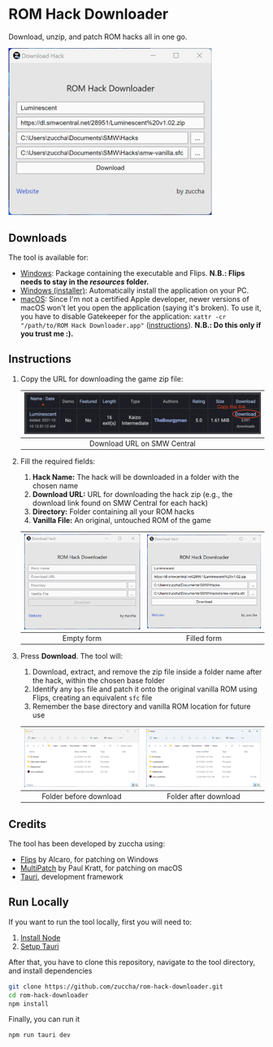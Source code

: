 # ROM Hack Downloader

Download, unzip, and patch ROM hacks all in one go.

<img src="docs/tool-filled.png" width="400px" />

## Downloads

The tool is available for:
- [Windows](https://github.com/zuccha/rom-hack-downloader/releases/download/1.0.0/ROM.Hack.Downloader_1.0.0_win.zip): Package containing the executable and Flips. **N.B.: Flips needs to stay in the _resources_ folder.**
- [Windows (installer)](https://github.com/zuccha/rom-hack-downloader/releases/download/1.0.0/ROM.Hack.Downloader_1.0.0_win_installer.zip): Automatically install the application on your PC.
- [macOS](https://github.com/zuccha/rom-hack-downloader/releases/download/1.0.0/ROM.Hack.Downloader_1.0.0.macos.zip): Since I'm not a certified Apple developer, newer versions of macOS won't let you open the application (saying it's broken). To use it, you have to disable Gatekeeper for the application: `xattr -cr "/path/to/ROM Hack Downloader.app"` ([instructions](https://osxdaily.com/2019/02/13/fix-app-damaged-cant-be-opened-trash-error-mac)). **N.B.: Do this only if you trust me :).**

## Instructions

1. Copy the URL for downloading the game zip file:

    |<img src="docs/link.png" width="800px" />|
    |:-:|
    |Download URL on SMW Central|

2. Fill the required fields:

    1. **Hack Name:** The hack will be downloaded in a folder with the chosen name
    2. **Download URL:** URL for downloading the hack zip (e.g., the download link found on SMW Central for each hack)
    3. **Directory:** Folder containing all your ROM hacks
    4. **Vanilla File:** An original, untouched ROM of the game

    |<img src="docs/tool-empty.png" width="400px" />|<img src="docs/tool-filled.png" width="400px" />|
    |:-:|:-:|
    |Empty form|Filled form|

3. Press **Download**. The tool will:
    1. Download, extract, and remove the zip file inside a folder name after the hack, within the chosen base folder
    2. Identify any `bps` file and patch it onto the original vanilla ROM using Flips, creating an equivalent `sfc` file
    3. Remember the base directory and vanilla ROM location for future use

    |<img src="docs/file-explorer-before.png" width="400px" />|<img src="docs/file-explorer-after.png" width="400px" />|
    |:-:|:-:|
    |Folder before download|Folder after download|

## Credits

The tool has been developed by zuccha using:

- [Flips](https://github.com/Alcaro/Flips) by Alcaro, for patching on Windows
- [MultiPatch](https://projects.sappharad.com/multipatch/) by Paul Kratt, for patching on macOS
- [Tauri](https://tauri.app/), development framework

## Run Locally

If you want to run the tool locally, first you will need to:
1. [Install Node](https://nodejs.org/en)
2. [Setup Tauri](https://tauri.app/v1/guides/getting-started/prerequisites)

After that, you have to clone this repository, navigate to the tool directory, and install dependencies
```bash
git clone https://github.com/zuccha/rom-hack-downloader.git
cd rom-hack-downloader
npm install
```

Finally, you can run it
```bash
npm run tauri dev
```
